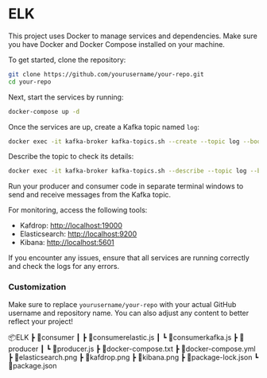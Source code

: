# ELK

This project uses Docker to manage services and dependencies. Make sure you have Docker and Docker Compose installed on your machine.

To get started, clone the repository:

```bash
git clone https://github.com/yourusername/your-repo.git
cd your-repo
```

Next, start the services by running:

```bash
docker-compose up -d
```

Once the services are up, create a Kafka topic named `log`:

```bash
docker exec -it kafka-broker kafka-topics.sh --create --topic log --bootstrap-server localhost:9092 --partitions 3 --replication-factor 1
```

Describe the topic to check its details:

```bash
docker exec -it kafka-broker kafka-topics.sh --describe --topic log --bootstrap-server localhost:9092
```

Run your producer and consumer code in separate terminal windows to send and receive messages from the Kafka topic.

For monitoring, access the following tools:
- Kafdrop: [http://localhost:19000](http://localhost:19000)
- Elasticsearch: [http://localhost:9200](http://localhost:9200)
- Kibana: [http://localhost:5601](http://localhost:5601)

If you encounter any issues, ensure that all services are running correctly and check the logs for any errors.

### Customization
Make sure to replace `yourusername/your-repo` with your actual GitHub username and repository name. You can also adjust any content to better reflect your project!

📦ELK
 ┣ 📂consumer
 ┃ ┣ 📜consumerelastic.js
 ┃ ┗ 📜consumerkafka.js
 ┣ 📂producer
 ┃ ┗ 📜producer.js
 ┣ 📜docker-compose.txt
 ┣ 📜docker-compose.yml
 ┣ 📜elasticsearch.png
 ┣ 📜kafdrop.png
 ┣ 📜kibana.png
 ┣ 📜package-lock.json
 ┗ 📜package.json
